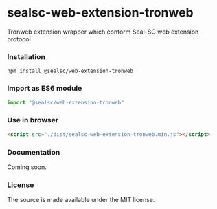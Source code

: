 # sealsc-web-extension-tronweb
  Tronweb extension wrapper which conform Seal-SC web extension protocol.  

### Installation  
```
npm install @sealsc/web-extension-tronweb
```

### Import as ES6 module
```javascript
import "@sealsc/web-extension-tronweb"
```

### Use in browser
```html
<script src="./dist/sealsc-web-extension-tronweb.min.js"></script>
```

### Documentation
Coming soon.

### License
The source is made available under the MIT license.


